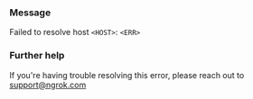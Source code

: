 
### Message
Failed to resolve host <code>&lt;HOST&gt;</code>: <code>&lt;ERR&gt;</code>

### Further help
If you're having trouble resolving this error, please reach out to [support@ngrok.com](mailto:support@ngrok.com?subject=Help%20with%20ERR_NGROK_8000)

